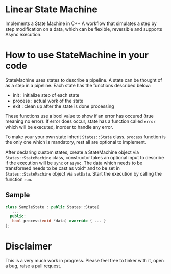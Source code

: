 # Linear State Machine
Implements a State Machine in C++
A workflow that simulates a step by step modification on a data, which can be flexible, reversible and supports Async execution.

# How to use StateMachine in your code
StateMachine uses states to describe a pipeline. A state can be thought of as a step in a pipeline.
Each state has the functions described below:
 - init : initialize step of each state
 - process : actual work of the state
 - exit : clean up after the state is done processing

 These functions use a bool value to show if an error has occured (true meaning no error).
 If error does occur, state has a function called `error` which will be executed, inorder to handle any error.
 

 To make your your own state inherit `States::State` class. `process` function is the only one which is mandatory, rest all are optional to implement.

 
 After declaring custom states, create a StateMachine object via `States::StateMachine` class, constructor takes an optional input to describe if the execution will be `sync` or `async`.
 The data which needs to be transformed needs to be cast as void* and to be set in `States::StateMachine` object via `setData`.
 Start the execution by calling the function `run`.

 ## Sample
 ```cpp
 class SampleState : public States::State{
    ...
   public:
    bool process(void *data) override { ... } 
 };
 ```

 # Disclaimer
 This is a very much work in progress. Please feel free to tinker with it, open a bug, raise a pull request.